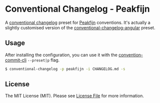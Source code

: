 # Conventional Changelog - Peakfijn

A [conventional changelog](https://github.com/conventional-changelog/conventional-changelog) preset for [Peakfijn](https://peakfijn.nl/) conventions.
It's actually a slightly customised version of the [conventional-changelog-angular](https://github.com/conventional-changelog/conventional-changelog/tree/master/packages/conventional-changelog-angular) preset.

## Usage

After installing the configuration, you can use it with the [convention-commit-cli](https://github.com/conventional-changelog/conventional-changelog/tree/master/packages/conventional-changelog-cli#readme) `--preset|p` flag.

```bash
$ conventional-changelog -p peakfijn -i CHANGELOG.md -s
```

## License

The MIT License (MIT). Please see [License File](LICENSE.md) for more information.
